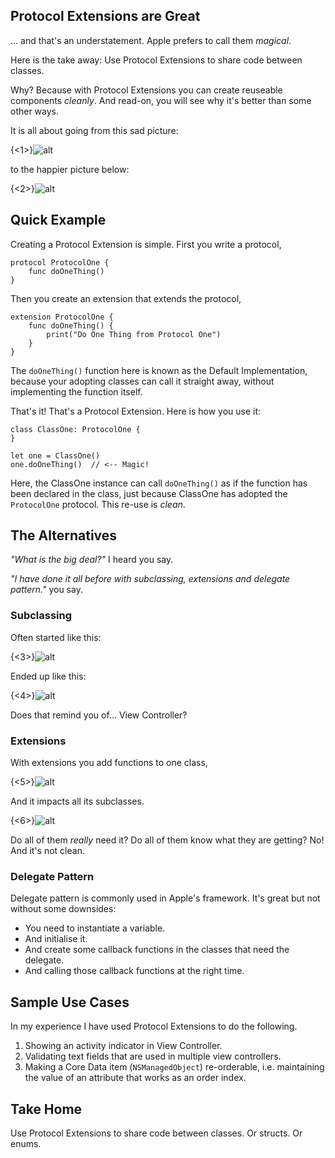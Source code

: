 ## Protocol Extensions are Great

... and that's an understatement. Apple prefers to call them *magical*.

Here is the take away: Use Protocol Extensions to share code between classes. 

Why? Because with Protocol Extensions you can create reuseable components *cleanly*. And read-on, you will see why it's better than some other ways.

It is all about going from this sad picture:

{<1>}![alt](/blog/content/images/2016/08/Screen-Shot-2016-08-31-at-2-32-32-PM.png)

to the happier picture below:

{<2>}![alt](/blog/content/images/2016/08/Screen-Shot-2016-08-31-at-2-34-32-PM.png)

## Quick Example

Creating a Protocol Extension is simple. First you write a protocol,

```
protocol ProtocolOne {
    func doOneThing()
} 
```

Then you create an extension that extends the protocol, 

```
extension ProtocolOne {
    func doOneThing() {
        print("Do One Thing from Protocol One")
    }
} 
```

The `doOneThing()` function here is known as the Default Implementation, because your adopting classes can call it straight away, without implementing the function itself.

That's it! That's a Protocol Extension. Here is how you use it:

```
class ClassOne: ProtocolOne {
}

let one = ClassOne()
one.doOneThing()  // <-- Magic!
```

Here, the ClassOne instance can call `doOneThing()` as if the function has been declared in the class, just because ClassOne has adopted the `ProtocolOne` protocol. This re-use is *clean*.

## The Alternatives

*"What is the big deal?"* I heard you say.

*"I have done it all before with subclassing, extensions and delegate pattern."* you say.

### Subclassing

Often started like this:

{<3>}![alt](/blog/content/images/2016/08/Subclassing---1.png)

Ended up like this:

{<4>}![alt](/blog/content/images/2016/08/Subclassing---2.png)

Does that remind you of... View Controller?

### Extensions

With extensions you add functions to one class,

{<5>}![alt](/blog/content/images/2016/08/Extensions---1.png)

And it impacts all its subclasses. 

{<6>}![alt](/blog/content/images/2016/08/Extensions---2.png)

Do all of them *really* need it? Do all of them know what they are getting? No! And it's not clean.

### Delegate Pattern

Delegate pattern is commonly used in Apple's framework. It's great but not without some downsides:

- You need to instantiate a variable.
- And initialise it.
- And create some callback functions in the classes that need the delegate.
- And calling those callback functions at the right time.

## Sample Use Cases

In my experience I have used Protocol Extensions to do the following. 

1. Showing an activity indicator in View Controller.
1. Validating text fields that are used in multiple view controllers.
1. Making a Core Data item (`NSManagedObject`) re-orderable, i.e. maintaining the value of an attribute that works as an order index.

## Take Home

Use Protocol Extensions to share code between classes. Or structs. Or enums.

